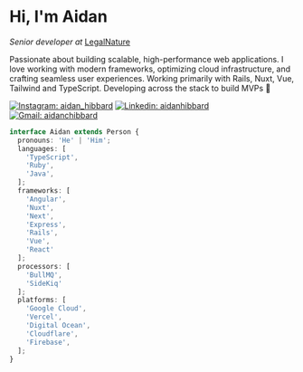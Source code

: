 # Hi, I'm Aidan

_Senior developer at_ [LegalNature](https://www.legalnature.com/)

Passionate about building scalable, high-performance web applications. I love working with modern frameworks, optimizing cloud infrastructure, and crafting seamless user experiences. Working primarily with Rails, Nuxt, Vue, Tailwind and TypeScript. Developing across the stack to build MVPs 🚀

[![Instagram: aidan_hibbard](https://img.shields.io/badge/Instagram-E4405F?style=for-the-badge&logo=instagram&logoColor=white)](https://www.instagram.com/aidan_hibbard/)
[![Linkedin: aidanhibbard](https://img.shields.io/badge/LinkedIn-0077B5?style=for-the-badge&logo=linkedin&logoColor=white)](https://www.linkedin.com/in/aidan-hibbard/)
[![Gmail: aidanchibbard](https://img.shields.io/badge/Gmail-D14836?style=for-the-badge&logo=gmail&logoColor=white)](mailto:aidanchibbard@gmail.com)

```typescript
interface Aidan extends Person {
  pronouns: 'He' | 'Him';
  languages: [
    'TypeScript',
    'Ruby',
    'Java',
  ];
  frameworks: [
    'Angular',
    'Nuxt',
    'Next',
    'Express',
    'Rails',
    'Vue',
    'React'
  ];
  processors: [
    'BullMQ',
    'SideKiq'
  ];
  platforms: [
    'Google Cloud',
    'Vercel',
    'Digital Ocean',
    'Cloudflare',
    'Firebase',
  ];
}
```
